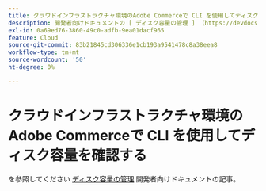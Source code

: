 ```yaml
---
title: クラウドインフラストラクチャ環境のAdobe Commerceで CLI を使用してディスク容量を確認する
description: 開発者向けドキュメントの [ ディスク容量の管理 ] （https://devdocs.magento.com/guides/v2.3/cloud/project/manage-disk-space.html）の記事を参照してください。
exl-id: 0a69ed76-3860-49c0-adfb-9ea01dacf965
feature: Cloud
source-git-commit: 83b21845cd306336e1cb193a9541478c8a38eea8
workflow-type: tm+mt
source-wordcount: '50'
ht-degree: 0%

---
```


# クラウドインフラストラクチャ環境のAdobe Commerceで CLI を使用してディスク容量を確認する

を参照してください [ディスク容量の管理](https://devdocs.magento.com/guides/v2.3/cloud/project/manage-disk-space.html) 開発者向けドキュメントの記事。
